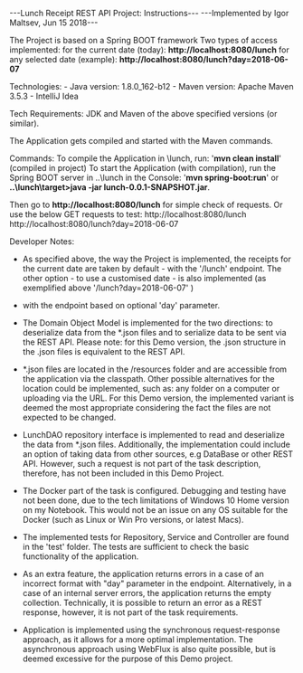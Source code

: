 ---Lunch Receipt REST API Project: Instructions---
---Implemented by Igor Maltsev, Jun 15 2018---

The Project is based on a Spring BOOT framework
Two types of access implemented:
for the current date (today): **http://localhost:8080/lunch** 
for any selected date (example): **http://localhost:8080/lunch?day=2018-06-07** 

Technologies:
    - Java version: 1.8.0_162-b12
    - Maven version: Apache Maven 3.5.3
    - IntelliJ Idea

Tech Requirements:
JDK and Maven of the above specified versions (or similar).

The Application gets compiled and started with the Maven commands.

Commands:
To compile the Application in \lunch, run: '**mvn clean install**' (compiled in project)
To start the Application (with compilation), run the Spring BOOT server in ..\lunch in the Console:
'**mvn spring-boot:run**' or **..\lunch\target>java -jar lunch-0.0.1-SNAPSHOT.jar**.

Then go to **http://localhost:8080/lunch** for simple check of requests.
Or use the below GET requests to test:
http://localhost:8080/lunch
http://localhost:8080/lunch?day=2018-06-07

Developer Notes:
- As specified above, the way the Project is implemented, the receipts for the current date
are taken by default - with the '/lunch' endpoint. The other option - 
to use a customised date - is also implemented (as exemplified above '/lunch?day=2018-06-07' )
- with the endpoint based on optional 'day' parameter.

- The Domain Object Model is implemented for the two directions:
to deserialize data from the *.json files  and
to serialize data to be sent via the REST API.
Please note: for this Demo version, the .json structure in the .json files is equivalent 
to the REST API. 

- *.json files are located in the /resources folder and are accessible from the application 
via the classpath. Other possible alternatives for the location could be implemented, such as:
any folder on a computer or uploading via the URL. For this Demo version, the implemented 
variant is deemed the most appropriate considering the fact the files are not expected 
to be changed. 

- LunchDAO repository interface is implemented to read and deserialize the data from *.json 
files. Additionally, the implementation could include an option of taking data from 
other sources, e.g DataBase or other REST API. However, such a request is not part of the task
description, therefore, has not been included in this Demo Project. 

- The Docker part of the task is configured. Debugging and testing have not been done, due to
the tech limitations of Windows 10 Home version on my Notebook. This would not be an 
issue on any OS suitable for the Docker (such as Linux or Win Pro versions, or latest Macs). 

- The implemented tests for Repository, Service and Controller are found in the 'test' 
folder. The tests are sufficient to check the basic functionality of the application.

- As an extra feature, the application returns errors in a case of an incorrect format 
with "day" parameter in the endpoint. Alternatively, in a case of an internal server errors, 
the application returns the empty collection. Technically, it is possible to return an error 
as a REST response, however, it is not part of the task requirements.

- Application is implemented using the synchronous request-response approach, as it allows 
for a more optimal implementation. The asynchronous approach using WebFlux is also quite 
possible, but is deemed excessive for the purpose of this Demo project.
 


